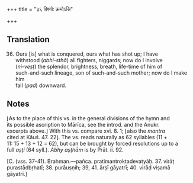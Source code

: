 +++
title = "३६ विष्णोः क्रमोऽसि"

+++
## Translation
36. Ours \[is\] what is conquered, ours what has shot up; I have  
withstood (*abhi-sthā*) all fighters, niggards; now do I involve  
(*ni-veṣṭ*) the splendor, brightness, breath, life-time of him of  
such-and-such lineage, son of such-and-such mother; now do I make him  
fall (*pad*) downward.

## Notes
⌊As to the place of this vs. in the general divisions of the hymn and  
its possible ascription to Mārīca, see the introd. and the Anukr.  
excerpts above.⌋ With this vs. compare xvi. 8. 1; ⌊also the *mantra*  
cited at Kāuś. 47. 22⌋. The vs. reads naturally as 62 syllables (11 +  
11: 15 + 13 + 12 = 62), but can be brought by forced resolutions up to a  
full *aṣṭi* (64 syll.). *Abhy aṣṭhām* is by Prāt. ii. 92.  
  
    
  
\[C. (vss. 37-41). Brahman.—pañca. pratimantroktadevatyāḥ. 37. virāṭ  
purastādbṛhatī; 38. purāuṣṇih; 39, 41. ārṣī gāyatrī; 40. virāḍ viṣamā  
gāyatrī.\]

